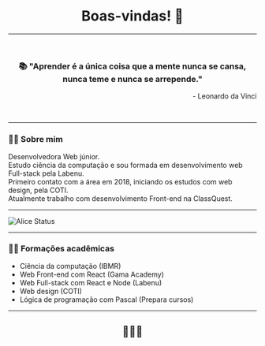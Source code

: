 <h1 align="center">Boas-vindas! 🖖</h1>

---

<br>

<h3 align="center">📚 "Aprender é a única coisa que a mente nunca se cansa, nunca teme e nunca se arrepende."</h3>
<p align="right">- Leonardo da Vinci</p>

<br>

---

### 👨‍💻️ Sobre mim  
<p>Desenvolvedora Web júnior. <br>
Estudo ciência da computação e sou formada em desenvolvimento web Full-stack pela Labenu. <br>
Primeiro contato com a área em 2018, iniciando os estudos com web design, pela COTI. <br>
Atualmente trabalho com desenvolvimento Front-end na ClassQuest.</p>

---

![Alice Status](https://github-readme-stats.vercel.app/api?username=alicepsz98&show_icons=true&theme=synthwave)

---

### 👩‍🏫 Formações acadêmicas
- Ciência da computação (IBMR)
- Web Front-end com React (Gama Academy)
- Web Full-stack com React e Node (Labenu)
- Web design (COTI)
- Lógica de programação com Pascal (Prepara cursos)

---

<h2 align="center">🙋‍♀💚</h2>


